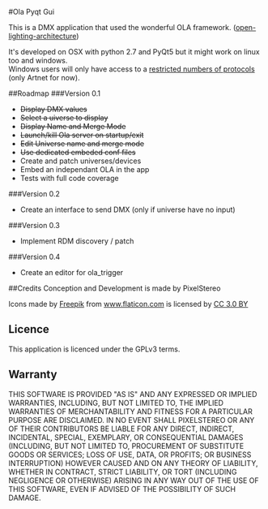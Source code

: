 #Ola Pyqt Gui

This is a DMX application that used the wonderful OLA framework. ([open-lighting-architecture](https://www.openlighting.org/ola/))

It's developed on OSX with python 2.7 and PyQt5 but it might work on linux too and windows.    
Windows users will only have access to a [restricted numbers of protocols](https://www.openlighting.org/ola/) (only Artnet for now).    

##Roadmap
###Version 0.1
* ~~Display DMX values~~
* ~~Select a uiverse to display~~
* ~~Display Name and Merge Mode~~
* ~~Launch/kill Ola server on startup/exit~~
* ~~Edit Universe name and merge mode~~
* ~~Use dedicated embeded conf files~~
* Create and patch universes/devices
* Embed an independant OLA in the app
* Tests with full code coverage    

###Version 0.2
* Create an interface to send DMX (only if universe have no input)  

###Version 0.3
* Implement RDM discovery / patch    

###Version 0.4
* Create an editor for ola_trigger

##Credits
Conception and Development is made by PixelStereo
<p>Icons made by <a href="http://www.freepik.com" title="Freepik">Freepik</a> from <a href="http://www.flaticon.com" title="Flaticon">www.flaticon.com</a> is licensed by <a href="http://creativecommons.org/licenses/by/3.0/" title="Creative Commons BY 3.0" target="_blank">CC 3.0 BY</a></p>

## Licence
This application is licenced under the GPLv3 terms.

## Warranty
THIS SOFTWARE IS PROVIDED "AS IS" AND ANY EXPRESSED OR IMPLIED WARRANTIES, INCLUDING, BUT NOT LIMITED TO, THE IMPLIED WARRANTIES OF MERCHANTABILITY AND FITNESS FOR A PARTICULAR PURPOSE ARE DISCLAIMED. IN NO EVENT SHALL PIXELSTEREO OR ANY OF THEIR CONTRIBUTORS BE LIABLE FOR ANY DIRECT, INDIRECT, INCIDENTAL, SPECIAL, EXEMPLARY, OR CONSEQUENTIAL DAMAGES (INCLUDING, BUT NOT LIMITED TO, PROCUREMENT OF SUBSTITUTE GOODS OR SERVICES; LOSS OF USE, DATA, OR PROFITS; OR BUSINESS INTERRUPTION) HOWEVER CAUSED AND ON ANY THEORY OF LIABILITY, WHETHER IN CONTRACT, STRICT LIABILITY, OR TORT (INCLUDING NEGLIGENCE OR OTHERWISE) ARISING IN ANY WAY OUT OF THE USE OF THIS SOFTWARE, EVEN IF ADVISED OF THE POSSIBILITY OF SUCH DAMAGE.
